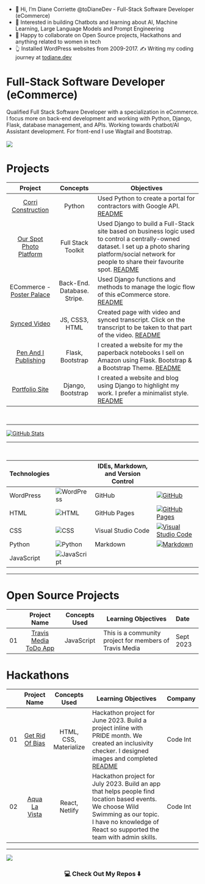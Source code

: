 
<br>

- 👋 Hi, I’m Diane Corriette @toDianeDev - Full-Stack Software Developer (eCommerce)
- 👀 Interested in building Chatbots and learning about AI, Machine Learning, Large Language Models and Prompt Engineering
- 💞️ Happy to collaborate on Open Source projects, Hackathons and anything related to women in tech
- :point_up_2: Installed WordPress websites from 2009-2017. ✍️ Writing my coding journey at [todiane.dev](https://todiane.dev)


# Full-Stack Software Developer (eCommerce)

Qualified Full Stack Software Developer with a specialization in eCommerce. I focus more on back-end development and working with Python, Django, Flask, database management, and APIs. Working towards chatbot/AI Assistant development. For front-end I use Wagtail and Bootstrap.
<br/>
<br>
<a href="https://www.linkedin.com/in/todianedev/">
    <img src="https://img.shields.io/badge/-Linkedin-blue?style=flat-square&logo=linkedin">
</a>
<br>
<!---
todiane/todiane is a ✨ special ✨ repository because its `README.md` (this file) appears on your GitHub profile.
You can click the Preview link to take a look at your changes.
--->
# Projects

|                       Project                    |                            Concepts                           | Objectives                                                                                                                 |
| :------------------------------------------------------: | :--------------------------------------------------------------------: | ----------------------------------------------------------------------------------------------------------------------------------- |
| [Corri Construction](https://corri-construction-8c4725a33281.herokuapp.com/)                    |                                Python                                  | Used Python to create a portal for contractors with Google API. [README](https://github.com/todiane/corri-construction-p3)                              |
| [Our Spot Photo Platform](https://ourspot-d2a3c52401dc.herokuapp.com/)                          |                        Full Stack Toolkit                              | Used Django to build a Full-Stack site based on business logic used to control a centrally-owned dataset. I set up a photo sharing platform/social network for people to share their favourite spot. [README](https://github.com/todiane/our-spot)                                          |
| ECommerce - [Poster Palace](https://posterpalace-a7414f135cf3.herokuapp.com/)                            |                        Back-End. Database. Stripe.                         | Used Django functions and methods to manage the logic flow of this eCommerce store. [README](https://github.com/todiane/poster-palace)                                                             |
| [Synced Video](https://todiane.github.io/sync-video/)                   |                              JS, CSS3, HTML                             | Created page with video and synced transcript. Click on the transcript to be taken to that part of the video. [README](https://github.com/todiane/sync-video)                               |
| [Pen And I Publishing](https://penandi-be55a4501b3e.herokuapp.com/)                      |                             Flask, Bootstrap                             | I created a website for my the paperback notebooks I sell on Amazon using Flask. Bootstrap & a Bootstrap Theme. [README](https://github.com/todiane/penandi)            |
| [Portfolio Site](https://blog-fsf-c7d23044ef57.herokuapp.com/)                      |                             Django, Bootstrap                             | I created a website and blog using Django to highlight my work. I prefer a minimalist style.  [README](https://github.com/todiane/blog-fsf)            |
<br>

---

[![GitHub Stats](https://github-stats-alpha.vercel.app/api?username=todiane&cc=22272e&tc=37BCF6&ic=fff&bc=0000)](https://github.com/todiane)

---

<br>

| Technologies |                                                | IDEs, Markdown, and Version Control |                                           |
|--------------|-----------------------------------------------------|-------------------------------------|-------------------------------------------------|
| WordPress    | ![WordPress](https://img.shields.io/badge/-WordPress?logo=wordpress&logoColor=black&style=for-the-badge) | GitHub                              | [![GitHub](https://img.shields.io/badge/github-%23121011.svg?style=for-the-badge&logo=github&logoColor=white)](https://github.com/) | 
| HTML         | ![HTML](https://img.shields.io/badge/html5-E34F26?logo=html5&logoColor=white&style=for-the-badge)         | GitHub Pages                        | [![GitHub Pages](https://img.shields.io/badge/GitHub%20Pages-222222?style=for-the-badge&logo=GitHub%20Pages&logoColor=white)](https://pages.github.com/) | 
| CSS          | ![CSS](https://img.shields.io/badge/css%203-1572B6?logo=css3&logoColor=white&style=for-the-badge)          | Visual Studio Code                  | [![Visual Studio Code](https://img.shields.io/badge/Visual_%20Studio%20Code-3583b6?style=for-the-badge&logo=visual%20studio%20code&logoColor=white)](https://code.visualstudio.com/) | 
| Python       | ![Python](https://img.shields.io/badge/python-3670A0?logo=python&logoColor=white&style=for-the-badge)     | Markdown                            | [![Markdown](https://img.shields.io/badge/markdown-%23000000.svg?style=for-the-badge&logo=markdown&logoColor=white)](https://www.markdownguide.org/) |
| JavaScript   | ![JavaScript](https://img.shields.io/badge/javascript-%23323330.svg?style=for-the-badge&logo=javascript&logoColor=%23F7DF1E) |                                       |                                                 |

---

# Open Source Projects

|     |                       Project Name                       |                            Concepts Used                             | Learning Objectives                                                                                                                 |     Date     |
| :-: | :------------------------------------------------------: | :--------------------------------------------------------------------: | ----------------------------------------------------------------------------------------------------------------------------------- | :-----------------|
| 01  |                    [Travis Media ToDo App](https://github.com/rodgtr1/community-javascript-todo-app)                      |                             JavaScript                             | This is a community project for members of Travis Media             |   Sept 2023   |


# Hackathons

|     |                       Project Name                       |                            Concepts Used                             | Learning Objectives                                                                                                                 |     Company     |
| :-: | :------------------------------------------------------: | :--------------------------------------------------------------------: | ----------------------------------------------------------------------------------------------------------------------------------- | :-----------------|
| 01  |                      [Get Rid Of Bias](https://yannickferenczi.github.io/grob/)                          |                        HTML, CSS, Materialize                            | Hackathon project for June 2023. Build a project inline with PRIDE month. We created an inclusivity checker. I designed images and completed [README](https://github.com/todiane/grob)                                         | Code Int |
| 02  |                      [Aqua La Vista](https://aqua-la-vista.netlify.app/)                          |                        React, Netlify                            | Hackathon project for July 2023. Build an app that helps people find location based events. We choose Wild Swimming as our topic. I have no knowledge of React so supported the team with admin skills.                                          | Code Int |                                                    
                      
<!---
todiane/todiane is a ✨ special ✨ repository because its `README.md` (this file) appears on your GitHub profile.
You can click the Preview link to take a look at your changes.
--->

---


[![](https://visitcount.itsvg.in/api?id=todiane&label=Profile%20Views&color=12&icon=0&pretty=false)](https://visitcount.itsvg.in)

<h3  align="center">💻 Check Out My Repos ⬇️ </h3>
